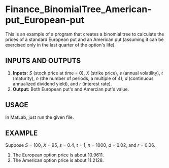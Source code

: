 # Finance_BinomialTree_American-put_European-put
This is an example of a program that creates a binomial tree to calculate the prices of a standard European put and an American put (assuming it can be exercised only in the last quarter of the option's life).

## INPUTS AND OUTPUTS
1. **Inputs:** *S* (stock price at time = 0), *X* (strike price), *s* (annual volatility), *t* (maturity), *n* (the number of periods, a multiple of 4), *d* (continuous annualized dividend yield), and *r* (interest rate).
2. **Output:** Both European put's and Amercian put's value. 

## USAGE
In MatLab, just run the given file.

## EXAMPLE
Suppose *S* = 100, *X* = 95, *s* = 0.4, *t* = 1, *n* = 1000, *d* = 0.02, and *r* = 0.06. 
1. The European option price is about 10.9611.
2. The American option price is about 11.2128.
